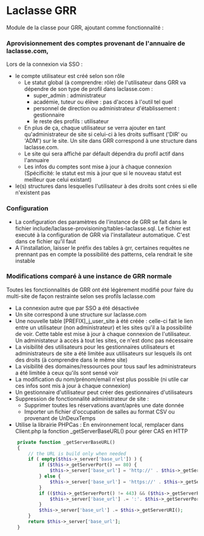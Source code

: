 # Laclasse GRR 

Module de la classe pour GRR, ajoutant comme fonctionnalité :

### Aprovisionnement des comptes provenant de l'annuaire de laclasse.com,
 
Lors de la connexion via SSO :
* le compte utilisateur est créé selon son rôle 
    * Le statut global (à comprendre: rôle) de l'utilisateur dans GRR va dépendre de son type de profil dans laclasse.com :
        * super_admin : administrateur 
        * académie, tuteur ou élève : pas d'acces à l'outil tel quel
        * personnel de direction ou administrateur d'établissement : gestionnaire
        * le reste des profils : utilisateur
    * En plus de ça, chaque utilisateur se verra ajouter en tant qu'administrateur de site si celui-ci à les droits suffisant ('DIR' ou 'ADM') sur le site. Un site dans GRR correspond à une structure dans laclasse.com.
    * Le site qui sera affiché par défault dépendra du profil actif dans l'annuaire
    * Les infos du comptes sont mise à jour à chaque connexion (Spécificité: le statut est mis à jour que si le nouveau statut est meilleur que celui existant)
* le(s) structures dans lesquelles l'utilisateur à des droits sont crées si elle n'existent pas


### Configuration 

* La configuration des paramètres de l'instance de GRR se fait dans le fichier include/laclasse-provisioning/tables-laclasse.sql.
Le fichier est executé à la configuration de GRR via l'installateur automatique. C'est dans ce fichier qu'il faut
* A l'installation, laisser le préfix des tables à grr, certaines requêtes ne prennant pas en compte la possibilité des patterns, cela rendrait le site instable 

### Modifications comparé à une instance de GRR normale

Toutes les fonctionnalités de GRR ont été légèrement modifié pour faire du multi-site de façon restrainte selon ses profils laclasse.com
* La connexion autre que par SSO a été désactivée
* Un site correspond à une structure sur laclasse.com
* Une nouvelle table [PREFIX]\_j_user\_site à été créée : celle-ci fait le lien entre un utilisateur (non administrateur) et les sites qu'il a la possibilité de voir. Cette table est mise à jour à chaque connexion de l'utilisateur. Un administateur à accès à tout les sites, ce n'est donc pas nécessaire 
* La visibilité des utilisateurs pour les gestionnaires utilisateurs et administrateurs de site a été limitée aux utilisateurs sur lesquels ils ont des droits (à comprendre dans le même site)
* La visibilité des domaines/ressources pour tous sauf les administrateurs a été limitée à ceux qu'ils sont sensé voir
* La modification du nom/prénom/email n'est plus possible (ni utile car ces infos sont mis à jour à chaque connexion)
* Un gestionnaire d'utilisateur peut créer des gestionnaires d'utilisateurs
* Suppression de fonctionnalité administrateur de site : 
    * Supprimer toutes les réservations avant/après une date donnée
    * Importer un fichier d'occupation de salles au format CSV ou provenant de UnDeuxTemps
* Utilise la librairie PHPCas : En environnement local, remplacer dans Client.php la fonction _getServerBaseURL() pour gérer CAS en HTTP
```php
    private function _getServerBaseURL()
    {
        // the URL is build only when needed
        if ( empty($this->_server['base_url']) ) {
            if ($this->_getServerPort() == 80) {
                $this->_server['base_url'] = 'http://' . $this->_getServerHostname();
            } else {
                $this->_server['base_url'] = 'https://' . $this->_getServerHostname();
            }
            if (($this->_getServerPort() != 443) && ($this->_getServerPort() != 80)) {
                $this->_server['base_url'] .= ':'. $this->_getServerPort();
            }
            $this->_server['base_url'] .= $this->_getServerURI();
        }
        return $this->_server['base_url'];
    }
```